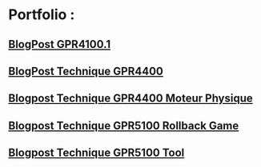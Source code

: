 # Portfolio :

## [BlogPost GPR4100.1](https://FlorianRossignol.github.io/Pages/BlogpostGPR4100.1)
## [BlogPost Technique GPR4400](https://FlorianRossignol.github.io/Pages/BlogpostTechnique4400)
## [Blogpost Technique GPR4400 Moteur Physique](https://FlorianRossignol.github.io/Pages/BlogpostTechniqueMoteurPhysique)
## [Blogpost Technique GPR5100 Rollback Game](https://FlorianRossignol.github.io/Pages/BlogpostTechniqueRollback)
## [Blogpost Technique GPR5100 Tool](https://FlorianRossignol.github.io/Pages/TechniqueBlogTool)
